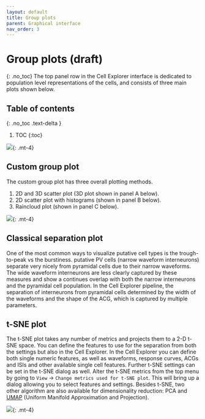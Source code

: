 ```yaml
---
layout: default
title: Group plots
parent: Graphical interface
nav_order: 3
---
```

# Group plots (draft)
{: .no_toc}
The top panel row in the Cell Explorer interface is dedicated to population level representations of the cells, and consists of three main plots shown below.

## Table of contents
{: .no_toc .text-delta }

1. TOC
{:toc}

![](https://buzsakilab.com/wp/wp-content/uploads/2020/02/groupPlots-1.png){: .mt-4}

## Custom group plot
The custom group plot has three overall plotting methods.
1. 2D and 3D scatter plot (3D plot shown in panel A below).
2. 2D scatter plot with histograms (shown in panel B below).
4. Raincloud plot (shown in panel C below).

![](https://buzsakilab.com/wp/wp-content/uploads/2020/02/groupPlotsOther-1.png){: .mt-4}

## Classical separation plot
One of the most common ways to visualize putative cell types is the trough-to-peak vs the burstiness. putative PV cells (narrow waveform interneurons) separate very nicely from pyramidal cells due to their narrow waveforms. The wide waveform interneurons are less clearly captured by these measures and show a continues overlap with both the narrow interneurons and the pyramidal cell population. In the Cell Explorer pipeline, the separation of interneurons from pyramidal cells  determined by the width of the waveforms and the shape of the ACG, which is captured by multiple parameters.

## t-SNE plot
The t-SNE plot takes any number of metrics and projects them to a 2-D t-SNE space. You can define the features to use for the separation from both the settings but also in the Cell Explorer. In the Cell Explorer you can define both single numeric features, as well as waveforms, response curves, ACGs and ISIs and other available single cell features. Further t-SNE settings can be set in the t-SNE dialog as well. Alter the t-SNE metrics from the top menu by going to `View` -> `Change metrics used for t-SNE plot`. This will bring up a dialog allowing you to select features and settings. Besides t-SNE, two other algorithm are also available for dimensionality reduction: PCA and [UMAP](https://umap-learn.readthedocs.io/en/latest/) (Uniform Manifold Approximation and Projection). 

![](https://buzsakilab.com/wp/wp-content/uploads/2020/02/tSNE-cell-type.png){: .mt-4}